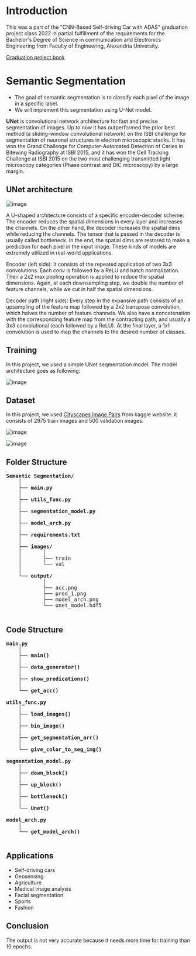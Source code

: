 # Introduction
This was a part of the "CNN-Based Self-driving Car with ADAS" graduation project class 2022 in partial fulfillment of the requirements for the Bachelor's Degree of Science in communication and Electronics Engineering from Faculty of Engineering, Alexandria University.

[Graduation project book](https://drive.google.com/file/d/1X-FDfQjnjy9UdPvW6ByzasL-snUw3WB8/view)

# Semantic Segmentation
- The goal of semantic segmentation is to classify each pixel of the image in a specific label.
- We will implement this segmentation using U-Net model.

**UNet** is convolutional network architecture for fast and precise segmentation of images. Up to now it has outperformed the prior best method (a sliding-window convolutional network) on the ISBI challenge for segmentation of neuronal structures in electron microscopic stacks. It has won the Grand Challenge for Computer-Automated Detection of Caries in Bitewing Radiography at ISBI 2015, and it has won the Cell Tracking Challenge at ISBI 2015 on the two most challenging transmitted light microscopy categories (Phase contrast and DIC microscopy) by a large margin. 

## UNet architecture

![image](https://user-images.githubusercontent.com/96312883/160248939-95b54c7e-a0b3-440b-a346-09b0dd451780.png)

A U-shaped architecture consists of a specific encoder-decoder scheme: The encoder reduces the spatial dimensions in every layer and increases the channels. On the other hand, the decoder increases the spatial dims while reducing the channels. The tensor that is passed in the decoder is usually called bottleneck. In the end, the spatial dims are restored to make a prediction for each pixel in the input image. These kinds of models are extremely utilized in real-world applications.

Encoder (left side): It consists of the repeated application of two 3x3 convolutions. Each conv is followed by a ReLU and batch normalization. Then a 2x2 max pooling operation is applied to reduce the spatial dimensions. Again, at each downsampling step, we double the number of feature channels, while we cut in half the spatial dimensions.

Decoder path (right side): Every step in the expansive path consists of an upsampling of the feature map followed by a 2x2 transpose convolution, which halves the number of feature channels. We also have a concatenation with the corresponding feature map from the contracting path, and usually a 3x3 convolutional (each followed by a ReLU). At the final layer, a 1x1 convolution is used to map the channels to the desired number of classes.

## Training
In this project, we used a simple UNet seqmentation model. The model architecture goes as following:

![image](https://user-images.githubusercontent.com/96312883/160254105-4225b8f3-90fa-4536-9a21-daf4b539491a.png)


## Dataset
In this project, we used [Cityscapes Image Pairs](https://www.kaggle.com/datasets/dansbecker/cityscapes-image-pairs) from kaggle website. it consists of 2975 train images and 500 validation images.

![image](https://user-images.githubusercontent.com/96312883/160254239-5eaa840d-2a8d-4191-bbe1-639be8a9a34d.png)

![image](https://user-images.githubusercontent.com/96312883/160254243-bb5ee623-bdaa-4a50-bd73-63b395831ff7.png)


## Folder Structure
<pre>
<b>Semantic Segmentation/</b>
    │
    ├── <b>main.py</b>
    │
    ├── <b>utils_func.py</b>
    │
    ├── <b>segmentation_model.py</b>
    │
    ├── <b>model_arch.py</b>
    │
    ├── <b>requirements.txt</b>
    │
    ├── <b>images/</b>
    │       │
    │       ├── train
    │       └── val
    │
    └── <b>output/</b>
            │
            ├── acc.png
            ├── pred_1.png
            ├── model_arch.png
            └── unet_model.hdf5

</pre>
 
## Code Structure
<pre>
<b>main.py</b>
    │
    ├── <b>main()</b>
    │
    ├── <b>data_generator()</b>
    │
    ├── <b>show_predications()</b>
    │
    └── <b>get_acc()</b>

<b>utils_func.py</b>
    │
    ├── <b>load_images()</b>
    │
    ├── <b>bin_image()</b>
    │
    ├── <b>get_segmentation_arr()</b>
    │
    └── <b>give_color_to_seg_img()</b>

<b>segmentation_model.py</b>
    │
    ├── <b>down_block()</b>
    │   
    ├── <b>up_block()</b>
    │   
    ├── <b>bottleneck()</b>
    │   
    └── <b>Unet()</b>

<b>model_arch.py</b>
    │
    └── <b>get_model_arch()</b>

</pre> 

## Applications
- Self-driving cars
- Geosensing
- Agriculture
- Medical image analysis
- Facial segmentation
- Sports
- Fashion

## Conclusion

The output is not very accurate because it needs more time for training than 10 epochs.
